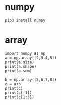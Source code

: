 # numpy

`pip3 install numpy`

# array

```
import numpy as np
a = np.array([2,3,4,5])
print(a.size)
print(a.shape)
print(a.sum)

b = np.array([5,6,7,8])
c = a+b
print(c)
print(c[-1])
print(c[1:3])
```
